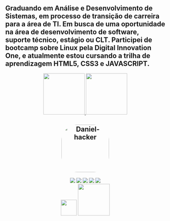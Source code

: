 ## Graduando em Análise e Desenvolvimento de Sistemas, em processo de transição de carreira para a área de TI. Em busca de uma oportunidade na área de desenvolvimento de software, suporte técnico, estágio ou CLT. Participei de bootcamp sobre Linux pela Digital Innovation One, e atualmente estou cursando a trilha de aprendizagem HTML5, CSS3 e JAVASCRIPT.
<div align="center">
  <a href="https://github.com/dbpereira">
  <img height="130em" src="https://github-readme-stats.vercel.app/api?username=dbpereira&show_icons=true&theme=merko&include_all_commits=true&count_private=true"/>
  <img height="130em" src="https://github-readme-stats.vercel.app/api/top-langs/?username=dbpereira&layout=compact&langs_count=7&theme=merko"/>    
    
  ## <img align="rigth" alt="Daniel-hacker" height="150" style="border-radius:50px;" src="https://blog.appi9.com/wp-content/uploads/2020/06/1_L_QoAG863l8QvqxpNyBiqw.gif">
    
  
  
  <a href="https://www.instagram.com/dbpereira/" target="_blank"><img src="https://img.shields.io/badge/-Instagram-%23E4405F?style=for-the-badge&logo=instagram&logoColor=white" target="_blank"></a>
 	<a href="https://www.facebook.com/daniel.homer.75/" target="_blank"><img src="https://img.shields.io/badge/Facebook-1877F2?style=for-the-badge&logo=facebook&logoColor=white" target="_blank"></a>
  <a href = "mailto:danieldbpereira@gmail.com"><img src="https://img.shields.io/badge/-Gmail-%23333?style=for-the-badge&logo=gmail&logoColor=white" target="_blank"></a>
  <a href="https://br.linkedin.com/in/daniel-barbosa-pereira-b20794159" target="_blank"><img src="https://img.shields.io/badge/-LinkedIn-%230077B5?style=for-the-badge&logo=linkedin&logoColor=white" target="_blank"></a> 
  <a href="https://open.spotify.com/user/db.pereira?si=YnX5aC7hR6Stqf17pyT3hw&utm_source=whatsapp&dl_branch=1"><img src="https://img.shields.io/badge/Spotify-1ED760?&style=for-the-badge&logo=spotify&logoColor=white" target="_blank"></a> </br>
  <a href="https://linuxmint.com.br/"><img src="https://linuxmint.com.br/wp-content/uploads/2022/10/linuxmint.png" target="_blank" height="50"></a>
  <a href="https://linuxmint.com.br/"><img src="https://bestanimations.com/media/penguins/2035943693linux-penguin-animation.gif" target="_blank" height="100"></a> 
  
 
 
</div>

